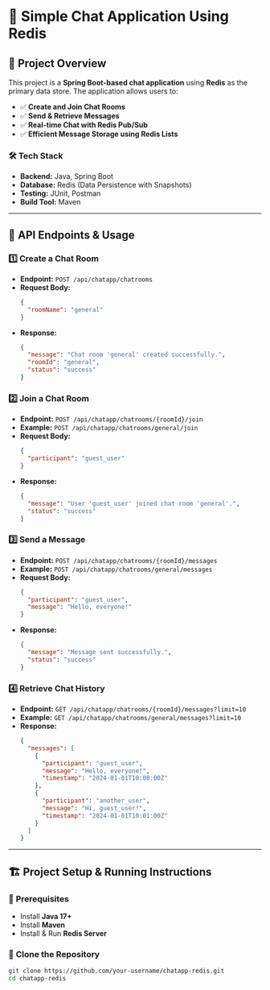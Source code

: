 # 🚀 Simple Chat Application Using Redis

## 📌 Project Overview
This project is a **Spring Boot-based chat application** using **Redis** as the primary data store. The application allows users to:
- ✅ **Create and Join Chat Rooms**  
- ✅ **Send & Retrieve Messages**  
- ✅ **Real-time Chat with Redis Pub/Sub**  
- ✅ **Efficient Message Storage using Redis Lists**  

### 🛠️ Tech Stack
- **Backend:** Java, Spring Boot  
- **Database:** Redis (Data Persistence with Snapshots)  
- **Testing:** JUnit, Postman  
- **Build Tool:** Maven  

---

## 📑 **API Endpoints & Usage**
### 1️⃣ **Create a Chat Room**
- **Endpoint:** `POST /api/chatapp/chatrooms`
- **Request Body:**  
    ```json
    {
      "roomName": "general"
    }
    ```
- **Response:**  
    ```json
    {
      "message": "Chat room 'general' created successfully.",
      "roomId": "general",
      "status": "success"
    }
    ```

### 2️⃣ **Join a Chat Room**
- **Endpoint:** `POST /api/chatapp/chatrooms/{roomId}/join`
- **Example:** `POST /api/chatapp/chatrooms/general/join`
- **Request Body:**  
    ```json
    {
      "participant": "guest_user"
    }
    ```
- **Response:**  
    ```json
    {
      "message": "User 'guest_user' joined chat room 'general'.",
      "status": "success"
    }
    ```

### 3️⃣ **Send a Message**
- **Endpoint:** `POST /api/chatapp/chatrooms/{roomId}/messages`
- **Example:** `POST /api/chatapp/chatrooms/general/messages`
- **Request Body:**  
    ```json
    {
      "participant": "guest_user",
      "message": "Hello, everyone!"
    }
    ```
- **Response:**  
    ```json
    {
      "message": "Message sent successfully.",
      "status": "success"
    }
    ```

### 4️⃣ **Retrieve Chat History**
- **Endpoint:** `GET /api/chatapp/chatrooms/{roomId}/messages?limit=10`
- **Example:** `GET /api/chatapp/chatrooms/general/messages?limit=10`
- **Response:**  
    ```json
    {
      "messages": [
        {
          "participant": "guest_user",
          "message": "Hello, everyone!",
          "timestamp": "2024-01-01T10:00:00Z"
        },
        {
          "participant": "another_user",
          "message": "Hi, guest_user!",
          "timestamp": "2024-01-01T10:01:00Z"
        }
      ]
    }
    ```

---

## 🏗️ **Project Setup & Running Instructions**
### 🔹 **Prerequisites**
- Install **Java 17+**
- Install **Maven**
- Install & Run **Redis Server**

### 🔹 **Clone the Repository**
```sh
git clone https://github.com/your-username/chatapp-redis.git
cd chatapp-redis
